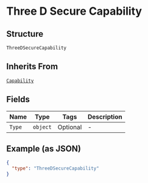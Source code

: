 
# Three D Secure Capability

## Structure

`ThreeDSecureCapability`

## Inherits From

[`Capability`](../../doc/models/capability.md)

## Fields

| Name | Type | Tags | Description |
|  --- | --- | --- | --- |
| `Type` | `object` | Optional | - |

## Example (as JSON)

```json
{
  "type": "ThreeDSecureCapability"
}
```

